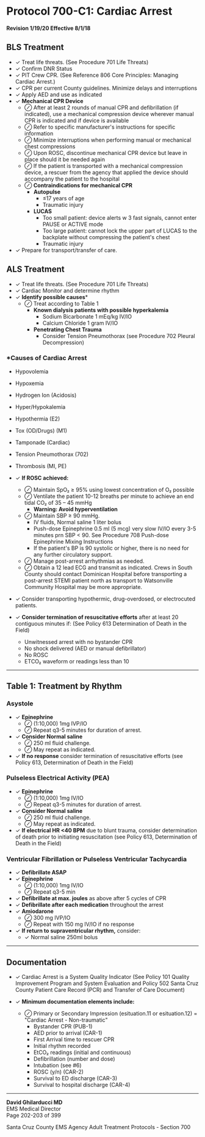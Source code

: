 # Protocol 700-C1: Cardiac Arrest

**Revision 1/19/20 Effective 8/1/18**

## BLS Treatment

- ✓ Treat life threats. (See Procedure 701 Life Threats)
- ✓ Confirm DNR Status
- ✓ PIT Crew CPR. (See Reference 806 Core Principles: Managing Cardiac Arrest.)
- ✓ CPR per current County guidelines. Minimize delays and interruptions
- ✓ Apply AED and use as indicated
- ✓ **Mechanical CPR Device**
  - ⊘ After at least 2 rounds of manual CPR and defibrillation (if indicated), use a mechanical compression device wherever manual CPR is indicated and if device is available
  - ⊘ Refer to specific manufacturer's instructions for specific information
  - ⊘ Minimize interruptions when performing manual or mechanical chest compressions
  - ⊘ Upon ROSC, discontinue mechanical CPR device but leave in place should it be needed again
  - ⊘ If the patient is transported with a mechanical compression device, a rescuer from the agency that applied the device should accompany the patient to the hospital
  - ⊘ **Contraindications for mechanical CPR**
    - **Autopulse**
      - ≤17 years of age
      - Traumatic injury
    - **LUCAS**
      - Too small patient: device alerts w 3 fast signals, cannot enter PAUSE or ACTIVE mode
      - Too large patient: cannot lock the upper part of LUCAS to the backplate without compressing the patient's chest
      - Traumatic injury
- ✓ Prepare for transport/transfer of care.

## ALS Treatment

- ✓ Treat life threats. (See Procedure 701 Life Threats)
- ✓ Cardiac Monitor and determine rhythm
- ✓ **Identify possible causes***
  - ⊘ Treat according to Table 1
    - **Known dialysis patients with possible hyperkalemia**
      - Sodium Bicarbonate 1 mEq/kg IV/IO
      - Calcium Chloride 1 gram IV/IO
    - **Penetrating Chest Trauma**
      - Consider Tension Pneumothorax (see Procedure 702 Pleural Decompression)

### *Causes of Cardiac Arrest
- Hypovolemia
- Hypoxemia
- Hydrogen Ion (Acidosis)
- Hyper/Hypokalemia
- Hypothermia (E2)
- Tox (OD/Drugs) (M1)
- Tamponade (Cardiac)
- Tension Pneumothorax (702)
- Thrombosis (MI, PE)

- ✓ **If ROSC achieved:**
  - ⊘ Maintain SpO₂ ≥ 95% using lowest concentration of O₂ possible
  - ⊘ Ventilate the patient 10-12 breaths per minute to achieve an end tidal CO₂ of 35 – 45 mmHg
    - **Warning: Avoid hyperventilation**
  - ⊘ Maintain SBP ≥ 90 mmHg.
    - IV fluids, Normal saline 1 liter bolus
    - Push-dose Epinephrine 0.5 ml (5 mcg) very slow IV/IO every 3-5 minutes prn SBP < 90. See Procedure 708 Push-dose Epinephrine Mixing Instructions
    - If the patient's BP is 90 systolic or higher, there is no need for any further circulatory support.
  - ⊘ Manage post-arrest arrhythmias as needed.
  - ⊘ Obtain a 12 lead ECG and transmit as indicated. Crews in South County should contact Dominican Hospital before transporting a post-arrest STEMI patient north as transport to Watsonville Community Hospital may be more appropriate.

- ✓ Consider transporting hypothermic, drug-overdosed, or electrocuted patients.

- ✓ **Consider termination of resuscitative efforts** after at least 20 contiguous minutes if: (See Policy 613 Determination of Death in the Field)
  - Unwitnessed arrest with no bystander CPR
  - No shock delivered (AED or manual defibrillator)
  - No ROSC
  - ETCO₂ waveform or readings less than 10

---

## Table 1: Treatment by Rhythm

### Asystole

- ✓ **Epinephrine**
  - ⊘ (1:10,000) 1mg IVP/IO
  - ⊘ Repeat q3-5 minutes for duration of arrest.
- ✓ **Consider Normal saline**
  - ⊘ 250 ml fluid challenge.
  - ⊘ May repeat as indicated.
- ✓ **If no response** consider termination of resuscitative efforts (see Policy 613, Determination of Death in the Field)

### Pulseless Electrical Activity (PEA)

- ✓ **Epinephrine**
  - ⊘ (1:10,000) 1mg IV/IO
  - ⊘ Repeat q3-5 minutes for duration of arrest.
- ✓ **Consider Normal saline**
  - ⊘ 250 ml fluid challenge.
  - ⊘ May repeat as indicated.
- ✓ **If electrical HR <40 BPM** due to blunt trauma, consider determination of death prior to initiating resuscitation (see Policy 613, Determination of Death in the Field)

### Ventricular Fibrillation or Pulseless Ventricular Tachycardia

- ✓ **Defibrillate ASAP**
- ✓ **Epinephrine**
  - ⊘ (1:10,000) 1mg IV/IO
  - ⊘ Repeat q3-5 min
- ✓ **Defibrillate at max. joules** as above after 5 cycles of CPR
- ✓ **Defibrillate after each medication** throughout the arrest
- ✓ **Amiodarone**
  - ⊘ 300 mg IVP/IO
  - ⊘ Repeat with 150 mg IV/IO if no response
- ✓ **If return to supraventricular rhythm,** consider:
  - ✓ Normal saline 250ml bolus

---

## Documentation

- ✓ Cardiac Arrest is a System Quality Indicator (See Policy 101 Quality Improvement Program and System Evaluation and Policy 502 Santa Cruz County Patient Care Record (PCR) and Transfer of Care Document)

- ✓ **Minimum documentation elements include:**
  - ⊘ Primary or Secondary Impression (esituation.11 or esituation.12) = "Cardiac Arrest - Non-traumatic"
    - Bystander CPR (PUB-1)
    - AED prior to arrival (CAR-1)
    - First Arrival time to rescuer CPR
    - Initial rhythm recorded
    - EtCO₂ readings (initial and continuous)
    - Defibrillation (number and dose)
    - Intubation (see #6)
    - ROSC (y/n) (CAR-2)
    - Survival to ED discharge (CAR-3)
    - Survival to hospital discharge (CAR-4)

---

**David Ghilarducci MD**  
EMS Medical Director  
Page 202-203 of 399

Santa Cruz County EMS Agency Adult Treatment Protocols - Section 700

